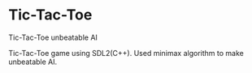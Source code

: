 # Tic-Tac-Toe
Tic-Tac-Toe unbeatable AI

Tic-Tac-Toe game using SDL2(C++). Used minimax algorithm to make unbeatable AI.
